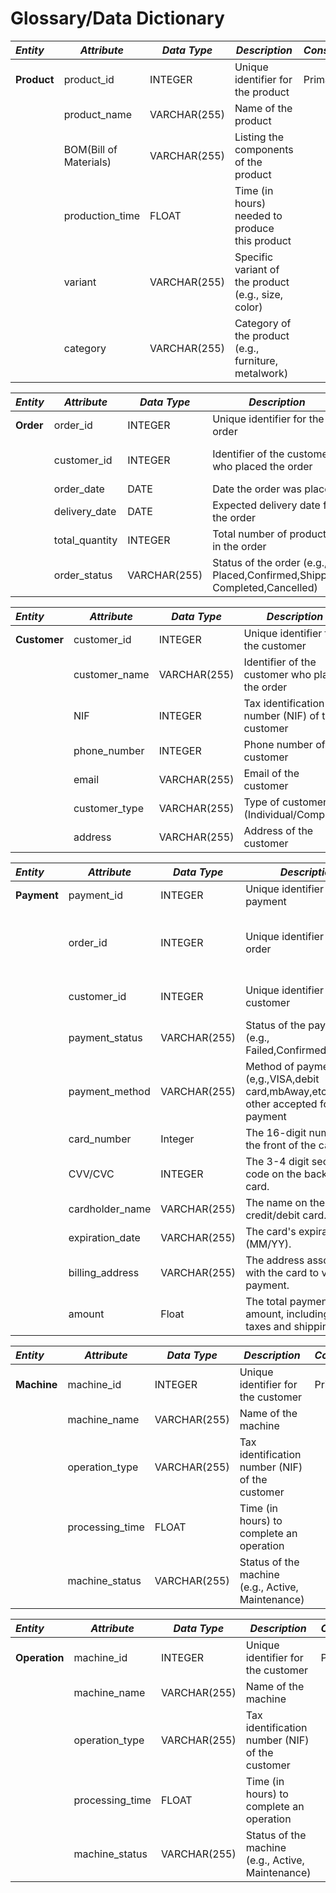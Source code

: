 # Glossary/Data Dictionary

| **_Entity_** | **_Attribute_**        | **_Data Type_** | **_Description_**                                     | **_Constraints_** |                                       
|:-------------|------------------------|-----------------|-------------------------------------------------------|:------------------|
| **Product**  | product_id             | INTEGER         | Unique identifier for the product                     | Primary Key       |
|              | product_name           | VARCHAR(255)    | Name of the product                                   |                   |
|              | BOM(Bill of Materials) | VARCHAR(255)    | Listing the components of the product                 |                   |
|              | production_time        | FLOAT           | Time (in hours) needed to produce this product        |                   |
|              | variant                | VARCHAR(255)    | Specific variant of the product (e.g., size, color)   |                   |
|              | category               | VARCHAR(255)    | Category of the product (e.g., furniture, metalwork)  |                   |



| **_Entity_** | **_Attribute_** | **_Data Type_** | **_Description_**                                                         | **_Constraints_**         |                                       
|:-------------|-----------------|-----------------|---------------------------------------------------------------------------|:--------------------------|
| **Order**    | order_id        | INTEGER         | Unique identifier for the order                                           | Primary Key               |
|              | customer_id     | INTEGER         | Identifier of the customer who placed the order                           | Foreign Key from Customer |
|              | order_date      | DATE            | Date the order was placed                                                 |                           |
|              | delivery_date   | DATE            | Expected delivery date for the order                                      |                           |
|              | total_quantity  | INTEGER         | Total number of products in the order                                     |                           |
|              | order_status    | VARCHAR(255)    | Status of the order (e.g., Placed,Confirmed,Shipped, Completed,Cancelled) |                           |




| **_Entity_** | **_Attribute_** | **_Data Type_** | **_Description_**                                                 | **_Constraints_**        |                                       
|:-------------|-----------------|-----------------|-------------------------------------------------------------------|:-------------------------|
| **Customer** | customer_id     | INTEGER         | Unique identifier for the customer                                | Primary Key              |
|              | customer_name   | VARCHAR(255)    | Identifier of the customer who placed the order                   |                          |
|              | NIF             | INTEGER         | Tax identification number (NIF) of the customer                   |                          |
|              | phone_number    | INTEGER         | Phone number of the customer                                      |                          |
|              | email           | VARCHAR(255)    | Email of the customer                                             |                          |
|              | customer_type   | VARCHAR(255)    | Type of customer (Individual/Company)                             |                          |
|              | address         | VARCHAR(255)    | Address of the customer                                           |                          |




| **_Entity_** | **_Attribute_** | **_Data Type_** | **_Description_**                                                                         | **_Constraints_**                               |                                       
|:-------------|-----------------|-----------------|-------------------------------------------------------------------------------------------|:------------------------------------------------|
| **Payment**  | payment_id      | INTEGER         | Unique identifier for the payment                                                         | Primary Key                                     |
|              | order_id        | INTEGER         | Unique identifier for the order                                                           | Foreign Key from Order originally from Customer |
|              | customer_id     | INTEGER         | Unique identifier for the customer                                                        | Foreign Key from Customer                       |
|              | payment_status  | VARCHAR(255)    | Status of the payment (e.g., Failed,Confirmed,Pending)                                    | Primary Key                                     |
|              | payment_method  | VARCHAR(255)    | Method of payment (e,g.,VISA,debit card,mbAway,etc...,all other accepted forms of payment |                                                 |
|              | card_number     | Integer         | The 16-digit number on the front of the card.                                             |                                                 |
|              | CVV/CVC         | INTEGER         | The 3-4 digit security code on the back of the card.                                      |                                                 |
|              | cardholder_name | VARCHAR(255)    | The name on the credit/debit card.                                                        |                                                 |
|              | expiration_date | VARCHAR(255)    | The card's expiration date (MM/YY).                                                       |                                                 |
|              | billing_address | VARCHAR(255)    | The address associated with the card to verify the payment.                               |                                                 |
|              | amount          | Float           | The total payment amount, including any taxes and shipping costs.                         |                                                 |




| **_Entity_** | **_Attribute_** | **_Data Type_** | **_Description_**                                 | **_Constraints_**        |                                       
|:-------------|-----------------|-----------------|---------------------------------------------------|:-------------------------|
| **Machine**  | machine_id      | INTEGER         | Unique identifier for the customer                | Primary Key              |
|              | machine_name    | VARCHAR(255)    | Name of the machine                               |                          |
|              | operation_type  | VARCHAR(255)    | Tax identification number (NIF) of the customer   |                          |
|              | processing_time | FLOAT           | Time (in hours) to complete an operation          |                          |
|              | machine_status  | VARCHAR(255)    | Status of the machine (e.g., Active, Maintenance) |                          |




| **_Entity_**  | **_Attribute_** | **_Data Type_** | **_Description_**                                 | **_Constraints_**        |                                       
|:--------------|-----------------|-----------------|---------------------------------------------------|:-------------------------|
| **Operation** | machine_id      | INTEGER         | Unique identifier for the customer                | Primary Key              |
|               | machine_name    | VARCHAR(255)    | Name of the machine                               |                          |
|               | operation_type  | VARCHAR(255)    | Tax identification number (NIF) of the customer   |                          |
|               | processing_time | FLOAT           | Time (in hours) to complete an operation          |                          |
|               | machine_status  | VARCHAR(255)    | Status of the machine (e.g., Active, Maintenance) |                          |
